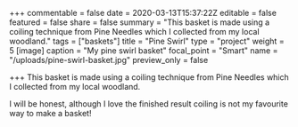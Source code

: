 +++
commentable = false
date = 2020-03-13T15:37:22Z
editable = false
featured = false
share = false
summary = "This basket is made using a coiling technique from Pine Needles which I collected from my local woodland."
tags = ["baskets"]
title = "Pine Swirl"
type = "project"
weight = 5
[image]
caption = "My pine swirl basket"
focal_point = "Smart"
name = "/uploads/pine-swirl-basket.jpg"
preview_only = false

+++
This basket is made using a coiling technique from Pine Needles which I collected from my local woodland.

I will be honest, although I love the finished result coiling is not my favourite way to make a basket!